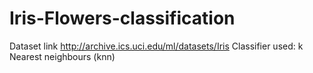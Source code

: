 # Iris-Flowers-classification
Dataset link http://archive.ics.uci.edu/ml/datasets/Iris
Classifier used: k Nearest neighbours (knn)
